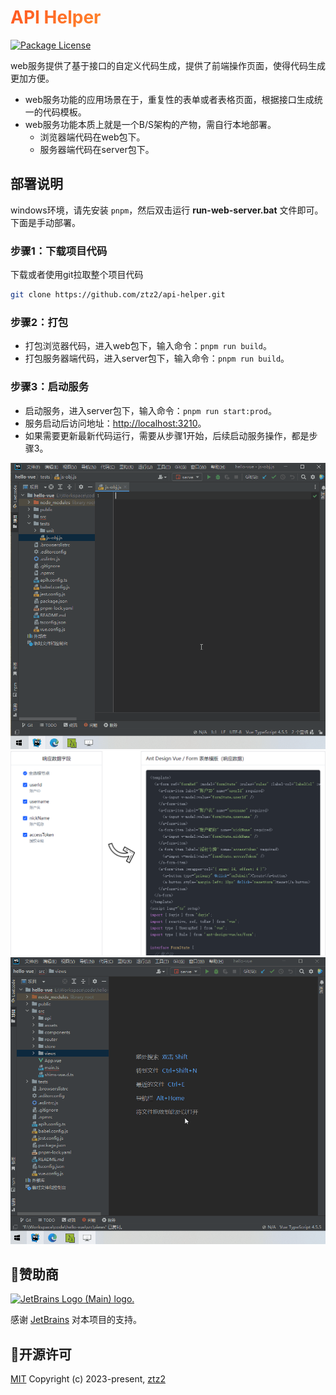 <h1
    style="background: -webkit-linear-gradient(315deg, rgb(255,87,34) 0%, #fee140 100%);
    background-clip: text;
    -webkit-background-clip: text;
    -webkit-text-fill-color: transparent"
>
    <a href="https://github.com/ztz2/api-helper" target="_blank">
        API Helper
    </a>
</h1>
<p>
    <a href="https://www.npmjs.com/org/api-helper">
        <img src="https://img.shields.io/npm/l/@api-helper/core" alt="Package License" />
    </a>
</p>

web服务提供了基于接口的自定义代码生成，提供了前端操作页面，使得代码生成更加方便。
* web服务功能的应用场景在于，重复性的表单或者表格页面，根据接口生成统一的代码模板。
* web服务功能本质上就是一个B/S架构的产物，需自行本地部署。
    * 浏览器端代码在web包下。
    * 服务器端代码在server包下。

## 部署说明
windows环境，请先安装 `pnpm`，然后双击运行 **run-web-server.bat** 文件即可。下面是手动部署。

### 步骤1：下载项目代码
下载或者使用git拉取整个项目代码
```sh
git clone https://github.com/ztz2/api-helper.git
```
### 步骤2：打包
* 打包浏览器代码，进入web包下，输入命令：`pnpm run build`。
* 打包服务器端代码，进入server包下，输入命令：`pnpm run build`。

### 步骤3：启动服务
* 启动服务，进入server包下，输入命令：`pnpm run start:prod`。
* 服务启动后访问地址：[http://localhost:3210](http://localhost:3210)。
* 如果需要更新最新代码运行，需要从步骤1开始，后续启动服务操作，都是步骤3。

![](../docs/src/public/images/map-code.gif)
![](../docs/src/public/images/form-code.png)
![](../docs/src/public/images/file-directory.gif)

## 👏赞助商
<a href="https://www.jetbrains.com" target="_blank">
  <img width="64" src="https://resources.jetbrains.com/storage/products/company/brand/logos/jb_beam.png" alt="JetBrains Logo (Main) logo.">
</a>

感谢 [JetBrains](https://www.jetbrains.com) 对本项目的支持。


## 📃开源许可

[MIT](https://opensource.org/licenses/MIT) Copyright (c) 2023-present, [ztz2](https://github.com/ztz2)
